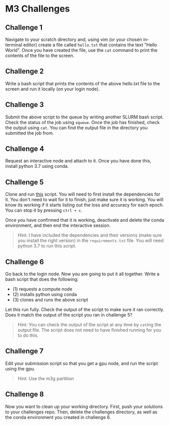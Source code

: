 # M3 Challenges

## Challenge 1

Navigate to your scratch directory and, using vim (or your chosen in-terminal editor) create a file called `hello.txt` that contains the text "Hello World". Once you have created the file, use the `cat` command to print the contents of the file to the screen.

## Challenge 2

Write a bash script that prints the contents of the above hello.txt file to the screen and run it locally (on your login node).

## Challenge 3

Submit the above script to the queue by writing another SLURM bash script. Check the status of the job using `squeue`. Once the job has finished, check the output using `cat`. You can find the output file in the directory you submitted the job from.

## Challenge 4

Request an interactive node and attach to it. Once you have done this, install python 3.7 using conda.

## Challenge 5

Clone and run [this](./dl_on_m3/alexnet_stl10.py) script. You will need to first install the dependencies for it. You don't need to wait for it to finish, just make sure it is working. You will know its working if it starts listing out the loss and accuracy for each epoch. You can stop it by pressing `ctrl + c`.

Once you have confirmed that it is working, deactivate and delete the conda environment, and then end the interactive session.

> Hint: I have included the dependencies and their versions (make sure you install the right version) in the `requirements.txt` file. You will need python 3.7 to run this script.

## Challenge 6

Go back to the login node. Now you are going to put it all together. Write a bash script that does the following:

- (1) requests a compute node
- (2) installs python using conda
- (3) clones and runs the above script

Let this run fully. Check the output of the script to make sure it ran correctly. Does it match the output of the script you ran in challenge 5?
> Hint: You can check the output of the script at any time by `cat`ing the output file. The script does not need to have finished running for you to do this.

## Challenge 7

Edit your submission script so that you get a gpu node, and run the script using the gpu.
> Hint: Use the m3g partition

## Challenge 8

Now you want to clean up your working directory. First, push your solutions to your challenges repo. Then, delete the challenges directory, as well as the conda environment you created in challenge 6.
